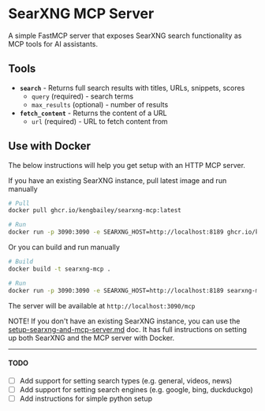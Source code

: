 # SearXNG MCP Server

A simple FastMCP server that exposes SearXNG search functionality as MCP tools for AI assistants.

## Tools

- **`search`** - Returns full search results with titles, URLs, snippets, scores
  - `query` (required) - search terms
  - `max_results` (optional) - number of results 
- **`fetch_content`** - Returns the content of a URL
  - `url` (required) - URL to fetch content from

## Use with Docker
The below instructions will help you get setup with an HTTP MCP server. 

If you have an existing SearXNG instance, pull latest image and run manually
```bash
# Pull 
docker pull ghcr.io/kengbailey/searxng-mcp:latest

# Run 
docker run -p 3090:3090 -e SEARXNG_HOST=http://localhost:8189 ghcr.io/kengbailey/searxng-mcp:latest
```
Or you can build and run manually
```bash
# Build
docker build -t searxng-mcp .

# Run
docker run -p 3090:3090 -e SEARXNG_HOST=http://localhost:8189 searxng-mcp
```
The server will be available at `http://localhost:3090/mcp`

NOTE! If you don't have an existing SearXNG instance, you can use the [setup-searxng-and-mcp-server.md](/doc/setup-searxng-and-mcp-server.md) doc. It has full instructions on setting up both SearXNG and the MCP server with Docker.

<hr>

#### TODO
- [ ] Add support for setting search types (e.g. general, videos, news)
- [ ] Add support for setting search engines (e.g. google, bing, duckduckgo)
- [ ] Add instructions for simple python setup